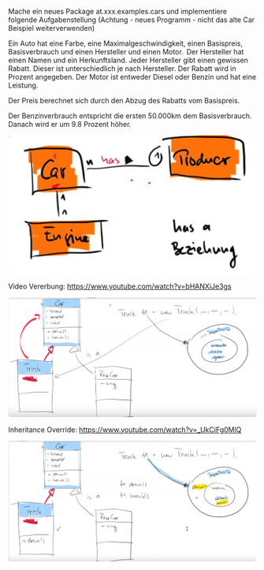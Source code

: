 Mache ein neues Package at.xxx.examples.cars und implementiere folgende Aufgabenstellung (Achtung - neues Programm - nicht das alte Car Beispiel weiterverwenden)

Ein Auto hat eine Farbe, eine Maximalgeschwindigkeit, einen Basispreis, Basisverbrauch und einen Hersteller und einen Motor.  Der Hersteller hat einen Namen und ein Herkunftsland. Jeder Hersteller gibt einen gewissen Rabatt. Dieser ist unterschiedlich je nach Hersteller. Der Rabatt wird in Prozent angegeben. Der Motor ist entweder Diesel oder Benzin und hat eine Leistung.

Der Preis berechnet sich durch den Abzug des Rabatts vom Basispreis.

Der Benzinverbrauch entspricht die ersten 50.000km dem Basisverbrauch. Danach wird er um 9.8 Prozent höher. 

![](.readme_images/97b2afa3.png)

Video Vererbung:
https://www.youtube.com/watch?v=bHANXiJe3gs

![](.readme_images/6f1748ab.png)

Inheritance Override:
https://www.youtube.com/watch?v=_UkCiFg0MlQ

![](.readme_images/33a435b6.png)
